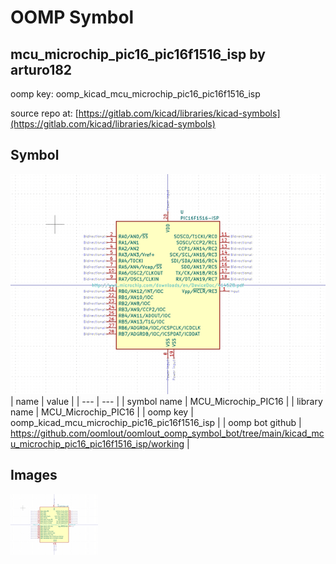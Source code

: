 # OOMP Symbol  
## mcu_microchip_pic16_pic16f1516_isp  by arturo182  
  
oomp key: oomp_kicad_mcu_microchip_pic16_pic16f1516_isp  
  
source repo at: [https://gitlab.com/kicad/libraries/kicad-symbols](https://gitlab.com/kicad/libraries/kicad-symbols)  
## Symbol  
  
[![working.png](working_600.png)](working.png)  
| name | value | 
| --- | --- | 
| symbol name | MCU_Microchip_PIC16 | 
| library name | MCU_Microchip_PIC16 | 
| oomp key | oomp_kicad_mcu_microchip_pic16_pic16f1516_isp | 
| oomp bot github | https://github.com/oomlout/oomlout_oomp_symbol_bot/tree/main/kicad_mcu_microchip_pic16_pic16f1516_isp/working | 
## Images  
  
[![working.png](working_140.png)](working.png)  
